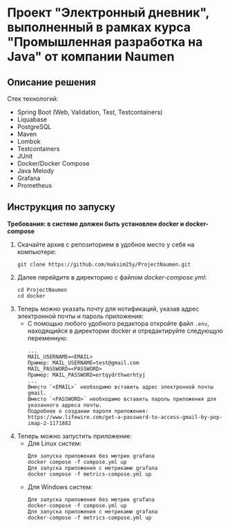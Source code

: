 # Проект "Электронный дневник", выполненный в рамках курса "Промышленная разработка на Java" от компании Naumen
## Описание решения
Стек технологий:
* Spring Boot (Web, Validation, Test, Testcontainers)
* Liquabase
* PostgreSQL
* Maven
* Lombok
* Testcontainers
* JUnit
* Docker/Docker Compose
* Java Melody
* Grafana
* Prometheus
## Инструкция по запуску
**Требования: в системе должен быть установлен docker и docker-compose**

1. Скачайте архив с репозиторием в удобное место у себя на компьютере:
    ```
    git clone https://github.com/maksim25y/ProjectNaumen.git
    ```
2. Далее перейдите в директорию с файлом *docker-compose.yml*:
    ```
    cd ProjectNaumen
    cd docker
    ```
3. Теперь можно указать почту для нотификаций, указав адрес электронной почты и пароль приложения:
   * С помощью любого удобного редактора откройте файл `.env`, находящийся в директории docker
   и отредактируйте следующую переменную:
     ```
     ...
     MAIL_USERNAME=<EMAIL>
     Пример: MAIL_USERNAME=test@gmail.com
     MAIL_PASSWORD=<PASSWORD>
     Пример: MAIL_PASSWORD=ertqydrthwerhtyj
     ...
     Вместо `<EMAIL>` необходимо вставить адрес электронной почты gmail.
     Вместо `<PASSWORD>` необходимо вставить пароль приложения для указанного адреса почты.
     Подробнее о создании пароля приложения: https://www.lifewire.com/get-a-password-to-access-gmail-by-pop-imap-2-1171882
     ```
4. Теперь можно запустить приложение:
    * Для Linux систем:
      ```
      Для запуска приложения без метрик grafana
      docker compose -f compose.yml up
      Для запуска приложения с метриками grafana
      docker compose -f metrics-compose.yml up
      ```
    * Для Windows систем:
      ```
      Для запуска приложения без метрик grafana
      docker-compose -f compose.yml up
      Для запуска приложения с метриками grafana
      docker-compose -f metrics-compose.yml up
      ```
